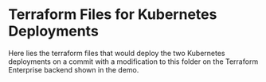 # Terraform Files for Kubernetes Deployments

Here lies the terraform files that would deploy the two Kubernetes deployments on a commit with a modification to this folder on the Terraform Enterprise backend shown in the demo.